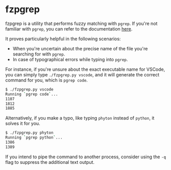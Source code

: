 # fzpgrep

fzpgrep is a utility that performs fuzzy matching with `pgrep`. If you're not
familiar with `pgrep`, you can refer to the documentation
[here](https://man7.org/linux/man-pages/man1/pgrep.1.html).

It proves particularly helpful in the following scenarios:

- When you're uncertain about the precise name of the file you're searching for
  with `pgrep`.
- In case of typographical errors while typing into `pgrep`.

For instance, if you're unsure about the exact executable name for VSCode, you
can simply type `./fzpgrep.py vscode`, and it will generate the correct command
for you, which is `pgrep code`.

```bash
$ ./fzpgrep.py vscode
Running `pgrep code`...
1107
1812
1885
```

Alternatively, if you make a typo, like typing `phyton` instead of `python`, it
solves it for you.

```bash
$ ./fzpgrep.py phyton
Running `pgrep python`...
1386
1389
```

If you intend to pipe the command to another process, consider using the `-q`
flag to suppress the additional text output.
